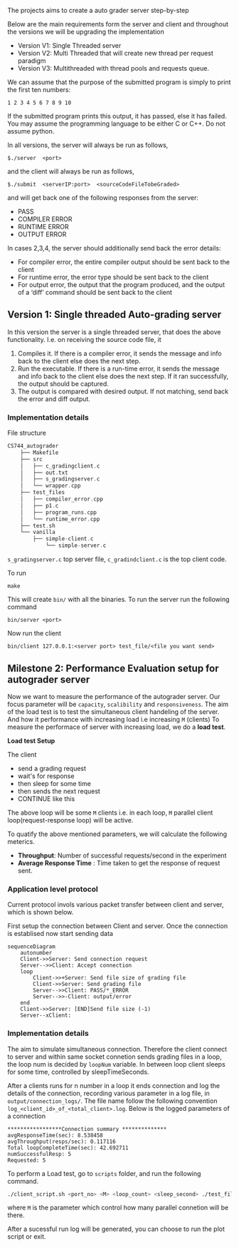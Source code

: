 
The projects aims to create a auto grader server step-by-step 

Below are the main requirements form the server and client and throughout the versions we will be upgrading the implementation 

- Version V1: Single Threaded server
- Version V2: Multi Threaded that will create new thread per request paradigm
- Version V3: Multithreaded with thread pools and requests queue.

We can assume that the purpose of the submitted program is simply to print the first ten numbers:

```
1 2 3 4 5 6 7 8 9 10
```

If the submitted program prints this output, it has passed, else it has failed. You may assume the programming language to be either C or C++. Do not assume python. 


In all versions, the server will always be run as follows,

```
$./server  <port>
```

and the client will always be run as follows, 

```
$./submit  <serverIP:port>  <sourceCodeFileTobeGraded>
```

and will get back one of the following responses from the server:

- PASS
- COMPILER ERROR
- RUNTIME ERROR
- OUTPUT ERROR

In cases 2,3,4, the server should additionally send back the error details:

- For compiler error, the entire compiler output should be sent back to the client
- For runtime error, the error type should be sent back to the client
- For output error, the output that the program produced, and the output of a ‘diff’ command  should be sent back to the client

## Version 1: Single threaded Auto-grading server 
In this version the server is a single threaded server, that does the above functionality. I.e. on receiving the source code file, it

1. Compiles it. If there is a compiler error, it sends the message and info back to the client else does the next step.
2. Run the executable. If there is a run-time error, it sends the message and info back to the client else does the next step. If it ran successfully, the output should be captured.
3. The output is compared with desired output. If not matching, send back the error and diff output. 

### Implementation details

File structure 

```C
CS744_autograder
	├── Makefile
	├── src
	│   ├── c_gradingclient.c
	│   ├── out.txt
	│   ├── s_gradingserver.c
	│   └── wrapper.cpp
	├── test_files
	│   ├── compiler_error.cpp
	│   ├── p1.c
	│   ├── program_runs.cpp
	│   └── runtime_error.cpp
	├── test.sh
	└── vanilla
		├── simple-client.c
			└── simple-server.c
```

`s_gradingserver.c` top server file, `c_gradindclient.c` is the top client code.

To run 

``` make
make
```

This will create `bin/` with all the binaries. To run the server run the following command

```
bin/server <port>
```

Now run the client 

```
bin/client 127.0.0.1:<server port> test_file/<file you want send>
```

## Milestone 2: Performance Evaluation setup for autograder server

Now we want to measure the performance of the autograder server. Our focus parameter will be `capacity`, `scalibility` and `responsiveness`. 
The aim of the load test is to test the simultaneous client handeling of the server.
And how it performance with increasing load i.e increasing `M` (clients)
To measure the performace of server with increasing load, we do a **load test**.

**Load test Setup**

The client
- send a grading request 
- wait's for response 
- then sleep for some time 
- then sends the next request 
- CONTINUE  like this

The above loop will be some `M` clients i.e. in each loop, `M` parallel client loop(request-response loop) will be active.

To quatify the above mentioned parameters, we will calculate the following meterics.
- **Throughput**: Number of successful requests/second in the experiment
- **Average Response Time** : Time taken to get the response of request sent.

### Application level protocol

Current protocol invols various packet transfer between client and server, which is shown below.

First setup the connection between Client and server. Once the connection is establised now start sending data

```mermaid
sequenceDiagram
    autonumber
    Client->>Server: Send connection request
    Server-->>Client: Accept connection 
	loop
	    Client->>+Server: Send file size of grading file
		Client->>Server: Send grading file
		Server-->>Client: PASS/*_ERROR 
		Server-->>-Client: output/error
	end
    Client->>Server: [END]Send file size (-1)
    Server--xClient: 
```
### Implementation details

The aim to simulate simultaneous connection. Therefore the client connect to server and within same socket connetion sends grading files
in a loop, the loop num is decided by `loopNum` variable. In between loop client sleeps for some time, controlled by sleepTimeSeconds.

After a clients runs for n number in a loop it ends connection and log the details of the connection, recording various parameter in a log 
file, in `output/connection_logs/`. The file name follow the following convention `log_<client_id>_of_<total_client>.log`. Below is the 
logged parameters of a connection 

```log
*****************Connection summary **************
avgResponseTime(sec): 8.538458
avgThroughput(resps/sec): 0.117116
Total loopCompleteTime(sec): 42.692711
numSuccessfulResp: 5
Requested: 5
```

To perform a Load test, go to `scripts` folder, and run the following command.

``` bash
./client_script.sh <port_no> <M> <loop_count> <sleep_second> ./test_files/<test_file>.cpp
```

where `M` is the parameter which control how many parallel connetion will be there.

After a sucessful run log will be generated, you can choose to run the plot script or exit.


